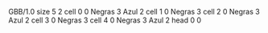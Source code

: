 <gs-board> GBB/1.0
size 5 2
cell 0 0 Negras 3 Azul 2
cell 1 0 Negras 3
cell 2 0 Negras 3 Azul 2
cell 3 0 Negras 3 
cell 4 0 Negras 3 Azul 2
head 0 0
 </gs-board>
